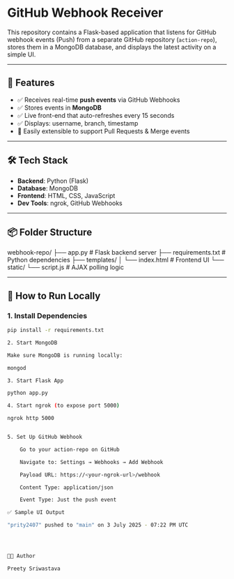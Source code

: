 # GitHub Webhook Receiver

This repository contains a Flask-based application that listens for GitHub webhook events (Push) from a separate GitHub repository (`action-repo`), stores them in a MongoDB database, and displays the latest activity on a simple UI.

---

## 🔧 Features

- ✅ Receives real-time **push events** via GitHub Webhooks
- ✅ Stores events in **MongoDB**
- ✅ Live front-end that auto-refreshes every 15 seconds
- ✅ Displays: username, branch, timestamp
- 🔄 Easily extensible to support Pull Requests & Merge events

---

## 🛠 Tech Stack

- **Backend**: Python (Flask)
- **Database**: MongoDB
- **Frontend**: HTML, CSS, JavaScript
- **Dev Tools**: ngrok, GitHub Webhooks

---

## 📦 Folder Structure

webhook-repo/
├── app.py # Flask backend server
├── requirements.txt # Python dependencies
├── templates/
│ └── index.html # Frontend UI
└── static/
└── script.js # AJAX polling logic


---

## 🚀 How to Run Locally

### 1. Install Dependencies
```bash
pip install -r requirements.txt

2. Start MongoDB

Make sure MongoDB is running locally:

mongod

3. Start Flask App

python app.py

4. Start ngrok (to expose port 5000)

ngrok http 5000


5. Set Up GitHub Webhook

    Go to your action-repo on GitHub

    Navigate to: Settings → Webhooks → Add Webhook

    Payload URL: https://<your-ngrok-url>/webhook

    Content Type: application/json

    Event Type: Just the push event

✅ Sample UI Output

"prity2407" pushed to "main" on 3 July 2025 - 07:22 PM UTC




🧑‍💻 Author

Preety Sriwastava

